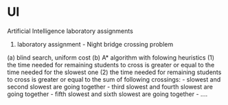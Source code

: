 UI
==

Artificial Intelligence laboratory assignments

1. laboratory assignment - Night bridge crossing problem

  (a) blind search, uniform cost
  (b) A\* algorithm with folowing heuristics
    (1) the time needed for remaining students to cross is greater or equal to 
        the time needed for the slowest one
    (2) the time needed for remaining students to cross is greater or equal to
        the sum of following crossings:
          - slowest and second slowest are going together
          - third slowest and fourth slowest are going together
          - fifth slowest and sixth slowest are going together
          - ....
  
